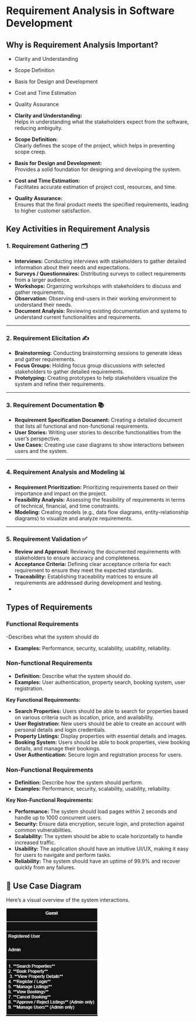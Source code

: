 # Requirement Analysis in Software Development

##  Why is Requirement Analysis Important?

- Clarity and Understanding
- Scope Definition
- Basis for Design and Development
- Cost and Time Estimation
- Quality Assurance

- **Clarity and Understanding:**  
  Helps in understanding what the stakeholders expect from the software, reducing ambiguity.

- **Scope Definition:**  
  Clearly defines the scope of the project, which helps in preventing scope creep.

- **Basis for Design and Development:**  
  Provides a solid foundation for designing and developing the system.

- **Cost and Time Estimation:**  
  Facilitates accurate estimation of project cost, resources, and time.

- **Quality Assurance:**  
  Ensures that the final product meets the specified requirements, leading to higher customer satisfaction.


## Key Activities in Requirement Analysis

### 1. Requirement Gathering 🗂️
- **Interviews:** Conducting interviews with stakeholders to gather detailed information about their needs and expectations.  
- **Surveys / Questionnaires:** Distributing surveys to collect requirements from a larger audience.  
- **Workshops:** Organizing workshops with stakeholders to discuss and gather requirements.  
- **Observation:** Observing end-users in their working environment to understand their needs.  
- **Document Analysis:** Reviewing existing documentation and systems to understand current functionalities and requirements.  

---

### 2. Requirement Elicitation ✍️
- **Brainstorming:** Conducting brainstorming sessions to generate ideas and gather requirements.  
- **Focus Groups:** Holding focus group discussions with selected stakeholders to gather detailed requirements.  
- **Prototyping:** Creating prototypes to help stakeholders visualize the system and refine their requirements.  

---

### 3. Requirement Documentation 📚
- **Requirement Specification Document:** Creating a detailed document that lists all functional and non-functional requirements.  
- **User Stories:** Writing user stories to describe functionalities from the user’s perspective.  
- **Use Cases:** Creating use case diagrams to show interactions between users and the system.  

---

### 4. Requirement Analysis and Modeling 📊
- **Requirement Prioritization:** Prioritizing requirements based on their importance and impact on the project.  
- **Feasibility Analysis:** Assessing the feasibility of requirements in terms of technical, financial, and time constraints.  
- **Modeling:** Creating models (e.g., data flow diagrams, entity-relationship diagrams) to visualize and analyze requirements.  

---

### 5. Requirement Validation ✅
- **Review and Approval:** Reviewing the documented requirements with stakeholders to ensure accuracy and completeness.  
- **Acceptance Criteria:** Defining clear acceptance criteria for each requirement to ensure they meet the expected standards.  
- **Traceability:** Establishing traceability matrices to ensure all requirements are addressed during development and testing.
- 

## Types of Requirements
### Functional Requirements 
-Describes what the system should do
- **Examples:** Performance, security, scalability, usability, reliability.


###  Non-functional Requirements

- **Definition:** Describe what the system should do.  
- **Examples:** User authentication, property search, booking system, user registration.  

**Key Functional Requirements:**
  - **Search Properties:** Users should be able to search for properties based on various criteria such as location, price, and availability.  
  - **User Registration:** New users should be able to create an account with personal details and login credentials.  
  - **Property Listings:** Display properties with essential details and images.  
  - **Booking System:** Users should be able to book properties, view booking details, and manage their bookings.  
  - **User Authentication:** Secure login and registration process for users.

###  Non-Functional Requirements

- **Definition:** Describe how the system should perform.  
- **Examples:** Performance, security, scalability, usability, reliability.  

**Key Non-Functional Requirements:**
  - **Performance:** The system should load pages within 2 seconds and handle up to 1000 concurrent users.  
  - **Security:** Ensure data encryption, secure login, and protection against common vulnerabilities.  
  - **Scalability:** The system should be able to scale horizontally to handle increased traffic.  
  - **Usability:** The application should have an intuitive UI/UX, making it easy for users to navigate and perform tasks.  
  - **Reliability:** The system should have an uptime of 99.9% and recover quickly from any failures.  

## 🧩 Use Case Diagram
Here’s a visual overview of the system interactions.

![Use Case Diagram](alx-booking-uc.png)




 


